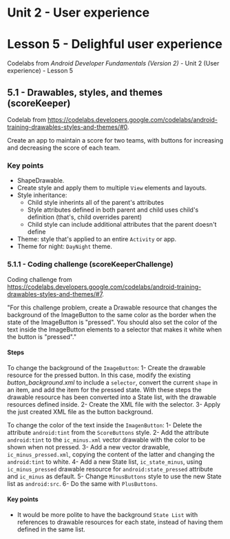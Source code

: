 # Unit 2 - User experience

# Lesson 5 - Delighful user experience

Codelabs from *Android Developer Fundamentals (Version 2)* - Unit 2 (User experience) - Lesson 5

## 5.1 - Drawables, styles, and themes (scoreKeeper)

Codelab from https://codelabs.developers.google.com/codelabs/android-training-drawables-styles-and-themes/#0.

Create an app to maintain a score for two teams, with buttons for increasing and decreasing the score of each team.

 ### Key points
   - ShapeDrawable.
   - Create style and apply them to multiple `View` elements and layouts.
   - Style inheritance:
     - Child style inherints all of the parent's attributes
     - Style attributes defined in both parent and child uses child's definition (that's, child overrides parent)
     - Child style can include additional attributes that the parent doesn't define
   - Theme: style that's applied to an entire `Activity` or app.
   - Theme for night: `DayNight` theme.

### 5.1.1 - Coding challenge (scoreKeeperChallenge)

Coding challenge from https://codelabs.developers.google.com/codelabs/android-training-drawables-styles-and-themes/#7.

  "For this challenge problem, create a Drawable resource that changes the background of the ImageButton to the same color as the border when the state of the ImageButton is "pressed". You should also set the color of the text inside the ImageButton elements to a selector that makes it white when the button is "pressed"."
  
#### Steps

To change the background of the `ImageButton`:
  1- Create the drawable resource for the pressed button.
    In this case, modify the existing *button_background.xml* to include a `selector`, convert the current `shape` in an item, and add the item for the pressed state. With these steps the drawable resource has been converted into a State list, with the drawable resources defined inside.
  2- Create the XML file with the selector.
  3- Apply the just created XML file as the button background.
  
To change the color of the text inside the `ImagenButton`:
  1- Delete the attribute `android:tint` from the `ScoreButtons` style.
  2- Add the attribute `android:tint` to the `ic_minus.xml` vector drawable with the color to be shown when not pressed.
  3- Add a new vector drawable, `ic_minus_pressed.xml`, copying the content of the latter and changing the `android:tint` to white.
  4- Add a new State list, `ic_state_minus`,  using `ic_minus_pressed` drawable resource for `android:state_pressed` attribute and `ic_minus` as default.
  5- Change `MinusButtons` style to use the new State list as `android:src`.
  6- Do the same with `PlusButtons`.
  
#### Key points
  - It would be more polite to have the background `State List` with references to drawable resources for each state, instead of having them defined in the same list.
  
        